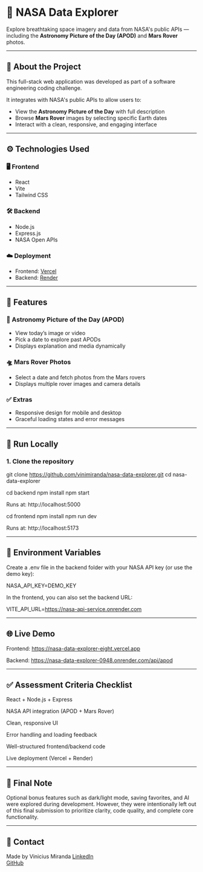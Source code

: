 # 🚀 NASA Data Explorer

Explore breathtaking space imagery and data from NASA's public APIs — including the **Astronomy Picture of the Day (APOD)** and **Mars Rover** photos.

---

## 🌌 About the Project

This full-stack web application was developed as part of a software engineering coding challenge.

It integrates with NASA's public APIs to allow users to:

- View the **Astronomy Picture of the Day** with full description
- Browse **Mars Rover** images by selecting specific Earth dates
- Interact with a clean, responsive, and engaging interface

---

## ⚙️ Technologies Used

### 🖥️ Frontend
- React
- Vite
- Tailwind CSS

### 🛠️ Backend
- Node.js
- Express.js
- NASA Open APIs

### ☁️ Deployment
- Frontend: [Vercel](https://nasa-data-explorer-eight.vercel.app/)
- Backend: [Render](https://nasa-api-service.onrender.com)

---

## 📸 Features

### 🌠 Astronomy Picture of the Day (APOD)
- View today’s image or video
- Pick a date to explore past APODs
- Displays explanation and media dynamically

### 🛸 Mars Rover Photos
- Select a date and fetch photos from the Mars rovers
- Displays multiple rover images and camera details

### ✅ Extras
- Responsive design for mobile and desktop
- Graceful loading states and error messages

---

## 🧪 Run Locally

### 1. Clone the repository

git clone https://github.com/vinimiranda/nasa-data-explorer.git
cd nasa-data-explorer

cd backend
npm install
npm start

Runs at: http://localhost:5000

cd frontend
npm install
npm run dev

Runs at: http://localhost:5173

---

## 🔐 Environment Variables

Create a .env file in the backend folder with your NASA API key (or use the demo key):

NASA_API_KEY=DEMO_KEY

In the frontend, you can also set the backend URL:

VITE_API_URL=https://nasa-api-service.onrender.com

---

## 🌐 Live Demo

Frontend: https://nasa-data-explorer-eight.vercel.app

Backend: https://nasa-data-explorer-0948.onrender.com/api/apod

---

## ✅ Assessment Criteria Checklist

 React + Node.js + Express

 NASA API integration (APOD + Mars Rover)

 Clean, responsive UI

 Error handling and loading feedback

 Well-structured frontend/backend code

 Live deployment (Vercel + Render)

 ---

 ## 📌 Final Note
Optional bonus features such as dark/light mode, saving favorites, and AI were explored during development. However, they were intentionally left out of this final submission to prioritize clarity, code quality, and complete core functionality.

---

## 📧 Contact

Made by Vinicius Miranda
[LinkedIn](https://www.linkedin.com/in/viniciusmiranda97/)  
[GitHub](https://github.com/Vini97Miranda)
